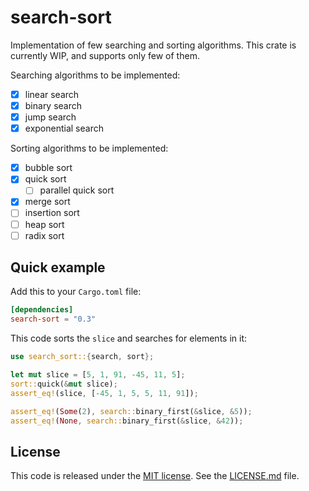 # search-sort

Implementation of few searching and sorting algorithms. This crate is currently
WIP, and supports only few of them.

Searching algorithms to be implemented:

- [x] linear search
- [x] binary search
- [x] jump search
- [x] exponential search

Sorting algorithms to be implemented:

- [x] bubble sort
- [x] quick sort
  - [ ] parallel quick sort
- [x] merge sort
- [ ] insertion sort
- [ ] heap sort
- [ ] radix sort

## Quick example

Add this to your `Cargo.toml` file:

```toml
[dependencies]
search-sort = "0.3"
```

This code sorts the `slice` and searches for elements in it:

```rust
use search_sort::{search, sort};

let mut slice = [5, 1, 91, -45, 11, 5];
sort::quick(&mut slice);
assert_eq!(slice, [-45, 1, 5, 5, 11, 91]);

assert_eq!(Some(2), search::binary_first(&slice, &5));
assert_eq!(None, search::binary_first(&slice, &42));
```

## License

This code is released under the
[MIT license](https://opensource.org/licenses/MIT). See the
[LICENSE.md](LICENSE.md) file.
